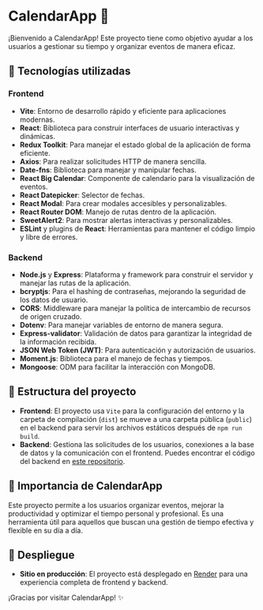 # CalendarApp 📅

¡Bienvenido a CalendarApp! Este proyecto tiene como objetivo ayudar a los usuarios a gestionar su tiempo y organizar eventos de manera eficaz.

## 🚀 Tecnologías utilizadas

### Frontend
- **Vite**: Entorno de desarrollo rápido y eficiente para aplicaciones modernas.
- **React**: Biblioteca para construir interfaces de usuario interactivas y dinámicas.
- **Redux Toolkit**: Para manejar el estado global de la aplicación de forma eficiente.
- **Axios**: Para realizar solicitudes HTTP de manera sencilla.
- **Date-fns**: Biblioteca para manejar y manipular fechas.
- **React Big Calendar**: Componente de calendario para la visualización de eventos.
- **React Datepicker**: Selector de fechas.
- **React Modal**: Para crear modales accesibles y personalizables.
- **React Router DOM**: Manejo de rutas dentro de la aplicación.
- **SweetAlert2**: Para mostrar alertas interactivas y personalizables.
- **ESLint** y plugins de **React**: Herramientas para mantener el código limpio y libre de errores.
  
### Backend
- **Node.js** y **Express**: Plataforma y framework para construir el servidor y manejar las rutas de la aplicación.
- **bcryptjs**: Para el hashing de contraseñas, mejorando la seguridad de los datos de usuario.
- **CORS**: Middleware para manejar la política de intercambio de recursos de origen cruzado.
- **Dotenv**: Para manejar variables de entorno de manera segura.
- **Express-validator**: Validación de datos para garantizar la integridad de la información recibida.
- **JSON Web Token (JWT)**: Para autenticación y autorización de usuarios.
- **Moment.js**: Biblioteca para el manejo de fechas y tiempos.
- **Mongoose**: ODM para facilitar la interacción con MongoDB.

## 📂 Estructura del proyecto

- **Frontend**: El proyecto usa `Vite` para la configuración del entorno y la carpeta de compilación (`dist`) se mueve a una carpeta pública (`public`) en el backend para servir los archivos estáticos después de `npm run build`.
- **Backend**: Gestiona las solicitudes de los usuarios, conexiones a la base de datos y la comunicación con el frontend. Puedes encontrar el código del backend en [este repositorio](https://github.com/Angel-Illescas/CalendarApp-Backend).

## 🌟 Importancia de CalendarApp

Este proyecto permite a los usuarios organizar eventos, mejorar la productividad y optimizar el tiempo personal y profesional. Es una herramienta útil para aquellos que buscan una gestión de tiempo efectiva y flexible en su día a día.

## 🚀 Despliegue

- **Sitio en producción**: El proyecto está desplegado en [Render](https://mern-calendar-app-tjb7.onrender.com) para una experiencia completa de frontend y backend.

¡Gracias por visitar CalendarApp! ✨
